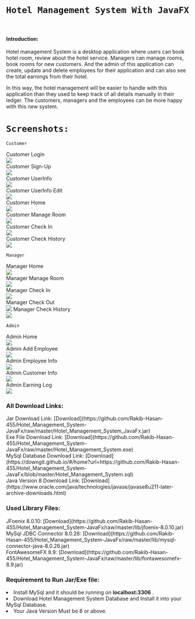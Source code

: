 # `Hotel Management System With JavaFX`
<br>
<h4> Introduction: </h4>
Hotel management System is a desktop application where users
can book hotel room, review about the hotel service. Managers
can manage rooms, book rooms for new customers. And the admin of this application can create,
update and delete employees for their application and can also
see the total earnings from their hotel.

In this way, the hotel management will be easier to handle
with this application than they used to keep track of all details
manually in their ledger. The customers, managers and the
employees can be more happy with this new system.

# `Screenshots:`

`Customer`

Customer Login <br>
![](screenshots/Customer0.PNG) <br>
Customer Sign-Up<br>
![](screenshots/Customer00.PNG) <br>
Customer UserInfo<br>
![](screenshots/Customer000.PNG) <br>
Customer UserInfo Edit<br>
![](screenshots/Customer0000.PNG) <br>
Customer Home<br>
![](screenshots/Customer1.PNG) <br>
Customer Manage Room<br>
![](screenshots/Customer2.PNG) <br>
Customer Check In<br>
![](screenshots/Customer3.PNG) <br>
Customer Check History<br>
![](screenshots/Customer4.PNG) <br>

`Manager`

Manager Home <br>
![](screenshots/Manager0.PNG) <br>
Manager Manage Room <br>
![](screenshots/Manager1.PNG) <br>
Manager Check In <br>
![](screenshots/Manager2.PNG) <br>
Manager Check Out <br>
![](screenshots/Manager3.PNG)
Manager Check History <br>
![](screenshots/Manager4.PNG) <br>

`Admin`

Admin Home <br>
![](screenshots/Admin0.PNG) <br>
Admin Add Employee <br>
![](screenshots/Admin1.PNG) <br>
Admin Employee Info <br>
![](screenshots/Admin2.PNG) <br>
Admin Customer Info <br>
![](screenshots/Admin3.PNG) <br>
Admin Earning Log <br>
![](screenshots/Admin4.PNG) <br>

<h3>All Download Links:</h3>
Jar Download Link: [Download](https://github.com/Rakib-Hasan-455/Hotel_Management_System-JavaFx/raw/master/Hotel_Management_System_JavaFx.jar) 
<br>
Exe File Download Link: [Download](https://github.com/Rakib-Hasan-455/Hotel_Management_System-JavaFx/raw/master/Hotel_Management_System.exe) 
<br>
MySql Database Download Link: [Download](https://downgit.github.io/#/home?url=https://github.com/Rakib-Hasan-455/Hotel_Management_System-JavaFx/blob/master/Hotel_Management_System.sql) 
<br>
Java Version 8 Download Link: [Download](https://www.oracle.com/java/technologies/javase/javase8u211-later-archive-downloads.html)
<br>

<h3>Used Library Files: </h3>
JFoenix 8.0.10: [Download](https://github.com/Rakib-Hasan-455/Hotel_Management_System-JavaFx/raw/master/lib/jfoenix-8.0.10.jar) <br> 
MySql JDBC Connector 8.0.26: [Download](https://github.com/Rakib-Hasan-455/Hotel_Management_System-JavaFx/raw/master/lib/mysql-connector-java-8.0.26.jar) <br>
FontAwesomeFX 8.9: [Download](https://github.com/Rakib-Hasan-455/Hotel_Management_System-JavaFx/raw/master/lib/fontawesomefx-8.9.jar) <br>

<h3> Requirement to Run Jar/Exe file: </h3>
<li>Install MySql and it should be running on <b>localhost:3306</b>  .</li>
<li>Download Hotel Management System Database and Install it into your MySql Database.</li>
<li> Your Java Version Must be 8 or above.</li>
